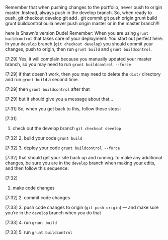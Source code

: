 Remember that when pushing changes to the portfolio, never push to origin master.
Instead, always push in the develop branch.
So, when ready to push, git checkout develop
git add .
git commit
git push origin
grunt build
grunt buildcontrol
ouila
never push origin master or in the master branch!!!

here is Shawn's version
Dude! Remember: When you are using `grunt buildcontrol` that takes care of your deployment. You start out perfect here: In your `develop` branch (`git checkout develop`) you should commit your changes, push to origin, then run `grunt build` and `grunt buildcontrol`.


[7:29]
Yes, it will complain because you manually updated your master branch, so you may need to run `grunt buildcontrol --force`


[7:29]
if that doesn’t work, then you may need to delete the `dist/` directory and run `grunt build` a second time.


[7:29]
then `grunt buildcontrol` after that


[7:29]
but it should give you a message about that…


[7:31]
So, when you get back to this, follow these steps:


[7:31]
1. check out the develop branch `git checkout develop`


[7:32]
2. build your code `grunt build`


[7:32]
3. deploy your code `grunt buildcontrol --force`


[7:32]
that should get your site back up and running. to make any additional changes, be sure you are in the `develop` branch when making your edits, and then follow this sequence:


[7:32]
1. make code changes


[7:32]
2. commit code changes


[7:33]
3. push code changes to origin (`git push origin`) — and make sure you’re in the `develop` branch when you do that


[7:33]
4. run `grunt build`


[7:33]
5. run `grunt buildcontrol`
